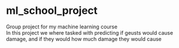 # ml_school_project
Group project for my machine learning course</br>
In this project we where tasked with predicting if geusts would cause damage,
and if they would how much damage they would cause
